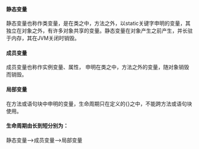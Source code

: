 #### 静态变量

静态变量也称作类变量，是在类之中，方法之外，以static关键字申明的变量，其独立在对象之外，有许多对象共享的变量。静态变量在对象产生之前产生，并长驻于内存，其在JVM关闭时销毁。

#### 成员变量

成员变量也称作实例变量、属性， 申明在类之中，方法之外的变量，随对象销毁而销毁。

#### 局部变量

在方法或语句块中申明的变量，生命周期只在定义的{}之中，不能跨方法或语句块使用。

 

#### 生命周期由长到短分别为：

静态变量——>成员变量——>局部变量
